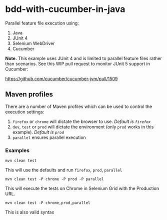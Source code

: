 # bdd-with-cucumber-in-java

Parallel feature file execution using:

1. Java
2. JUnit 4
3. Selenium WebDriver 
4. Cucumber 


__Note.__ This example uses JUnit 4 and is limited to parallel feature files rather than scenarios. See this WIP pull request to monitor JUnit 5 support in Cucumber:

https://github.com/cucumber/cucumber-jvm/pull/1509

## Maven profiles

There are a number of Maven profiles which can be used to control the execution settings:

1. `firefox` or `chrome` will dictate the browser to use. *Default is `firefox`*
2. `dev`, `test` or `prod` will dictate the environment (only `prod` works in this example). *Default is `prod`*
3. `parallel` ensures parallel execution

### Examples

`mvn clean test` 

This will use the defaults and run `firefox`, `prod`, `parallel`

`mvn clean test -P chrome -P prod -P parallel`

This will execute the tests on Chrome in Selenium Grid with the Production URL.

`mvn clean test -P chrome,prod,parallel`

This is also valid syntax
